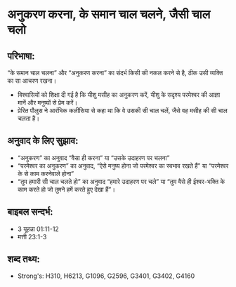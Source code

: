 # अनुकरण करना, के समान चाल चलने, जैसी चाल चलो #

## परिभाषा: ##

“के समान चाल चलना” और “अनुकरण करना” का संदर्भ किसी की नकल करने से है, ठीक उसी व्यक्ति का सा आचरण रखना।

* विश्वासियों को शिक्षा दी गई है कि यीशु मसीह का अनुकरण करें, यीशु के सदृश्य परमेश्वर की आज्ञा मानें और मनुष्यों से प्रेम करें।
* प्रेरित पौलुस ने आरंभिक कलीसिया से कहा था कि वे उसकी सी चाल चलें, जैसे वह मसीह की सी चाल चलता है।

## अनुवाद के लिए सुझाव: ##

* “अनुकरण” का अनुवाद “वैसा ही करना” या “उसके उदाहरण पर चलना”
* “परमेश्वर का अनुकरण” का अनुवाद, “ऐसे मनुष्य होना जो परमेश्वर का स्वभाव रखते हैं” या “परमेश्वर के से काम करनेवाले होना”
* “तुम हमारी सी चाल चलते हो” का अनुवाद “हमारे उदाहरण पर चले” या “तुम वैसे ही ईश्वर-भक्ति के काम करते हो जो तुमने हमें करते हुए देखा हैं”।

## बाइबल सन्दर्भ: ##

* 3 यूहन्ना 01:11-12
* मत्ती 23:1-3

## शब्द तथ्य: ##

* Strong's: H310, H6213, G1096, G2596, G3401, G3402, G4160
